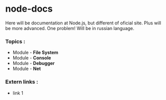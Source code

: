 # node-docs
Here will be documentation at Node.js, but different of oficial site. Plus will be more advanced. One problem! Will be in russian language.

### Topics :
* Module - **File System**
* Module - **Console**
* Module - **Debugger**
* Module - **Net**

### Extern links :
* link 1
